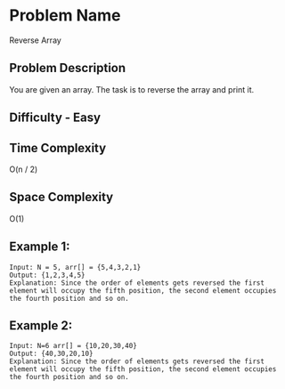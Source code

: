 # Problem Name 
Reverse Array

## Problem Description

You are given an array. The task is to reverse the array and print it. 

## Difficulty - Easy

## Time Complexity
O(n / 2)

## Space Complexity
O(1)

## Example 1:
```
Input: N = 5, arr[] = {5,4,3,2,1}
Output: {1,2,3,4,5}
Explanation: Since the order of elements gets reversed the first element will occupy the fifth position, the second element occupies the fourth position and so on.
```

## Example 2:
```
Input: N=6 arr[] = {10,20,30,40}
Output: {40,30,20,10}
Explanation: Since the order of elements gets reversed the first element will occupy the fifth position, the second element occupies the fourth position and so on.
```